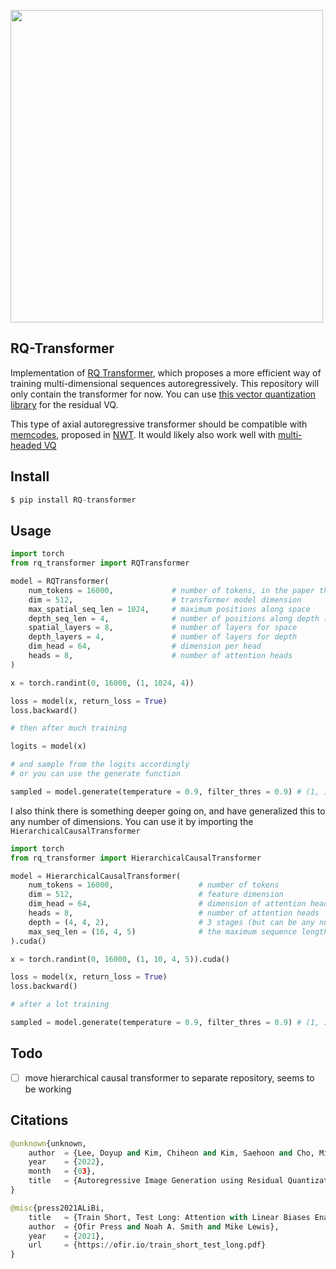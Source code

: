 <img src="./rq-transformer.png" width="500px"></img>

## RQ-Transformer

Implementation of <a href="https://arxiv.org/abs/2203.01941">RQ Transformer</a>, which proposes a more efficient way of training multi-dimensional sequences autoregressively. This repository will only contain the transformer for now. You can use <a href="https://github.com/lucidrains/vector-quantize-pytorch#residual-vq">this vector quantization library</a> for the residual VQ.

This type of axial autoregressive transformer should be compatible with <a href="https://github.com/lucidrains/nwt-pytorch">memcodes</a>, proposed in <a href="https://arxiv.org/abs/2106.04283">NWT</a>. It would likely also work well with <a href="https://github.com/lucidrains/vector-quantize-pytorch#multi-headed-vq">multi-headed VQ</a>

## Install

```py
$ pip install RQ-transformer
```

## Usage

```py
import torch
from rq_transformer import RQTransformer

model = RQTransformer(
    num_tokens = 16000,             # number of tokens, in the paper they had a codebook size of 16k
    dim = 512,                      # transformer model dimension
    max_spatial_seq_len = 1024,     # maximum positions along space
    depth_seq_len = 4,              # number of positions along depth (residual quantizations in paper)
    spatial_layers = 8,             # number of layers for space
    depth_layers = 4,               # number of layers for depth
    dim_head = 64,                  # dimension per head
    heads = 8,                      # number of attention heads
)

x = torch.randint(0, 16000, (1, 1024, 4))

loss = model(x, return_loss = True)
loss.backward()

# then after much training

logits = model(x)

# and sample from the logits accordingly
# or you can use the generate function

sampled = model.generate(temperature = 0.9, filter_thres = 0.9) # (1, 1024, 4)
```

I also think there is something deeper going on, and have generalized this to any number of dimensions. You can use it by importing the `HierarchicalCausalTransformer`

```py
import torch
from rq_transformer import HierarchicalCausalTransformer

model = HierarchicalCausalTransformer(
    num_tokens = 16000,                   # number of tokens
    dim = 512,                            # feature dimension
    dim_head = 64,                        # dimension of attention heads
    heads = 8,                            # number of attention heads
    depth = (4, 4, 2),                    # 3 stages (but can be any number) - transformer of depths 4, 4, 2
    max_seq_len = (16, 4, 5)              # the maximum sequence length of first, stage, then the fixed sequence length of all subsequent stages
).cuda()

x = torch.randint(0, 16000, (1, 10, 4, 5)).cuda()

loss = model(x, return_loss = True)
loss.backward()

# after a lot training

sampled = model.generate(temperature = 0.9, filter_thres = 0.9) # (1, 16, 4, 5)
```

## Todo

- [ ] move hierarchical causal transformer to separate repository, seems to be working

## Citations

```py
@unknown{unknown,
    author  = {Lee, Doyup and Kim, Chiheon and Kim, Saehoon and Cho, Minsu and Han, Wook-Shin},
    year    = {2022},
    month   = {03},
    title   = {Autoregressive Image Generation using Residual Quantization}
}
```

```py
@misc{press2021ALiBi,
    title   = {Train Short, Test Long: Attention with Linear Biases Enable Input Length Extrapolation},
    author  = {Ofir Press and Noah A. Smith and Mike Lewis},
    year    = {2021},
    url     = {https://ofir.io/train_short_test_long.pdf}
}
```
